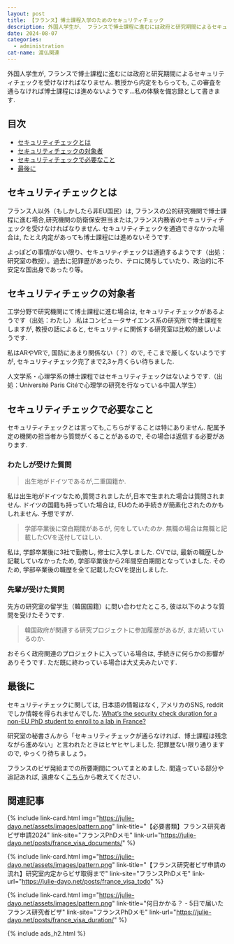 ```yaml
---
layout: post
title: 【フランス】博士課程入学のためのセキュリティチェック
description: 外国人学生が、 フランスで博士課程に進むには政府と研究期間によるセキュリティチェックを受けなければなりません.。情報が少ないので、記事にしました。
date: 2024-08-07
categories: 
  - administration
cat-name: 渡仏関連
---
```


外国人学生が, フランスで博士課程に進むには政府と研究期間によるセキュリティチェックを受けなければなりません. 教授から内定をもらっても, この審査を通らなければ博士課程には進めないようです...私の体験を備忘録として書きます. 


## 目次

- [セキュリティチェックとは](#セキュリティチェックとは)
- [セキュリティチェックの対象者](#セキュリティチェックの対象者)
- [セキュリティチェックで必要なこと](#セキュリティチェックで必要なこと)
- [最後に](#最後に)

## セキュリティチェックとは

フランス人以外（もしかしたら非EU国民）は, <span class="marker">フランスの公的研究機関で博士課程に進む場合,研究機関の防衛保安担当または,フランス内務省のセキュリティチェックを受けなければなりません</span>. セキュリティチェックを通過できなかった場合は, たとえ内定があっても博士課程には進めないそうです. 

よっぽどの事情がない限り、セキュリティチェックは通過するようです（出処：研究室の教授）。過去に犯罪歴があったり、テロに関与していたり、政治的に不安定な国出身であったり等。

## セキュリティチェックの対象者

<span class="marker">工学分野で研究機関にて博士課程に進む場合は, セキュリティチェックがあるようです</span>（出処：わたし）.私はコンピュータサイエンス系の研究所で博士課程をしますが, 教授の話によると, セキュリティに関係する研究室は比較的厳しいようです.

私はARやVRで, 国防にあまり関係ない（？）ので, そこまで厳しくないようですが, セキュリティチェック完了まで2,3ヶ月くらい待ちました.

人文学系・心理学系の博士課程ではセキュリティチェックはないようです.（出処：Université Paris Citéで心理学の研究を行なっている中国人学生）


## セキュリティチェックで必要なこと

セキュリティチェックとは言っても,こちらがすることは特にありません. 配属予定の機関の担当者から質問がくることがあるので, その場合は返信する必要があります. 

### わたしが受けた質問

> 出生地がドイツであるが,二重国籍か. 

私は出生地がドイツなため,質問されましたが,日本で生まれた場合は質問されません. ドイツの国籍も持っていた場合は, EUのため手続きが簡素化されたのかもしれません. 予想ですが. 

> 学部卒業後に空白期間があるが, 何をしていたのか. 無職の場合は無職と記載したCVを送付してほしい. 

私は, 学部卒業後に3社で勤務し, 修士に入学しました. CVでは, 最新の職歴しか記載していなかったため, 学部卒業後から2年間空白期間となっていました. そのため, 学部卒業後の職歴を全て記載したCVを提出しました. 

### 先輩が受けた質問

先方の研究室の留学生（韓国国籍）に問い合わせたところ, 彼は以下のような質問を受けたそうです. 

> 韓国政府が関連する研究プロジェクトに参加履歴があるが, まだ続いているのか. 

おそらく政府関連のプロジェクトに入っている場合は, 手続きに何らかの影響がありそうです. ただ既に終わっている場合は大丈夫みたいです. 


## 最後に

セキュリティチェックに関しては, 日本語の情報はなく, アメリカのSNS, redditでしか情報を得られませんでした. [What’s the security check duration for a non-EU PhD student to enroll to a lab in France?](https://www.reddit.com/r/AskFrance/comments/14tzski/whats_the_security_check_duration_for_a_noneu_phd/?rdt=59420)

研究室の秘書さんから「セキュリティチェックが通らなければ、博士課程は残念ながら進めない」と言われたときはヒヤヒヤしました. 犯罪歴ない限り通りますので, ゆっくり待ちましょう。

フランスのビザ発給までの所要期間についてまとめました. 間違っている部分や追記あれば, 遠慮なく[こちら](https://forms.gle/QNzFbuAdrYB565GS8)から教えてください. 

## 関連記事


{% include link-card.html 
img="https://julie-dayo.net/assets/images/pattern.png" 
link-title="【必要書類】フランス研究者ビザ申請2024" 
link-site="フランスPhDメモ" 
link-url="https://julie-dayo.net/posts/france_visa_documents/" 
%}

{% include link-card.html 
img="https://julie-dayo.net/assets/images/pattern.png" 
link-title="【フランス研究者ビザ申請の流れ】研究室内定からビザ取得まで" 
link-site="フランスPhDメモ" 
link-url="https://julie-dayo.net/posts/france_visa_todo" 
%}


{% include link-card.html 
img="https://julie-dayo.net/assets/images/pattern.png" 
link-title="何日かかる？ - 5日で届いたフランス研究者ビザ" 
link-site="フランスPhDメモ" 
link-url="https://julie-dayo.net/posts/france_visa_duration/" 
%}


{% include ads_h2.html %}